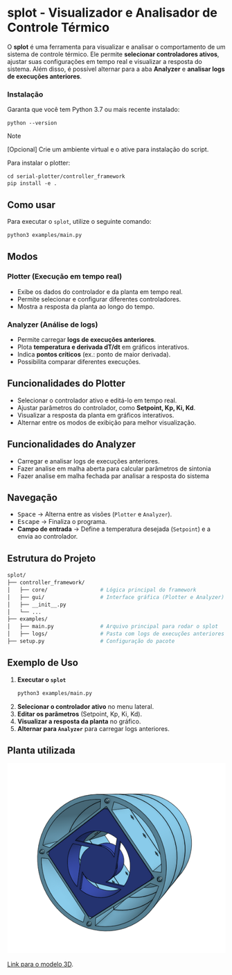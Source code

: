 # splot - Visualizador e Analisador de Controle Térmico

O **splot** é uma ferramenta para visualizar e analisar o comportamento de um sistema de controle térmico. Ele permite **selecionar controladores ativos**, ajustar suas configurações em tempo real e visualizar a resposta do sistema. Além disso, é possível alternar para a aba **Analyzer** e **analisar logs de execuções anteriores**.

### Instalação

Garanta que você tem Python 3.7 ou mais recente instalado:

```shell
python --version
```

> [!NOTE]
> [Opcional] Crie um ambiente virtual e o ative para instalação do script.

Para instalar o plotter:

```shell
cd serial-plotter/controller_framework
pip install -e .
```

## Como usar

Para executar o `splot`, utilize o seguinte comando:

```sh
python3 examples/main.py
```

## Modos

### Plotter (Execução em tempo real)

- Exibe os dados do controlador e da planta em tempo real.
- Permite selecionar e configurar diferentes controladores.
- Mostra a resposta da planta ao longo do tempo.

### Analyzer (Análise de logs)

- Permite carregar **logs de execuções anteriores**.
- Plota **temperatura e derivada dT/dt** em gráficos interativos.
- Indica **pontos críticos** (ex.: ponto de maior derivada).
- Possibilita comparar diferentes execuções.

## Funcionalidades do Plotter

- Selecionar o controlador ativo e editá-lo em tempo real.
- Ajustar parâmetros do controlador, como **Setpoint, Kp, Ki, Kd**.
- Visualizar a resposta da planta em gráficos interativos.
- Alternar entre os modos de exibição para melhor visualização.

## Funcionalidades do Analyzer
- Carregar e analisar logs de execuções anteriores.
- Fazer analise em malha aberta para calcular parâmetros de sintonia
- Fazer analise em malha fechada par analisar a resposta do sistema

## Navegação

- <kbd>Space</kbd> → Alterna entre as visões (`Plotter` e `Analyzer`).
- <kbd>Escape</kbd> → Finaliza o programa.
- **Campo de entrada** → Define a temperatura desejada (`Setpoint`) e a envia ao controlador.

## Estrutura do Projeto

```sh
splot/
├── controller_framework/
│   ├── core/                 # Lógica principal do framework
│   ├── gui/                  # Interface gráfica (Plotter e Analyzer)
│   ├── __init__.py
│   └── ...
├── examples/
│   ├── main.py               # Arquivo principal para rodar o splot
│   ├── logs/                 # Pasta com logs de execuções anteriores
├── setup.py                  # Configuração do pacote
```

## Exemplo de Uso

1. **Executar o `splot`**  
   ```sh
   python3 examples/main.py
   ```
2. **Selecionar o controlador ativo** no menu lateral.
3. **Editar os parâmetros** (Setpoint, Kp, Ki, Kd).
4. **Visualizar a resposta da planta** no gráfico.
5. **Alternar para `Analyzer`** para carregar logs anteriores.

## Planta utilizada
![Planta](https://raw.githubusercontent.com/limahigor/serial-plotter/c5f47e3c2436e8b601071a4ce413bb77daab515d/controller_framework/examples/thermal_plant.png)


[Link para o modelo 3D](https://cad.onshape.com/documents/2719c8d20779534c7559f55d/w/e520d6a9af3b32d2f18ef8f3/e/bb6b8d18dfe883fe6632567b).
